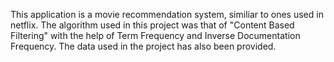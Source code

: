 
This application is a movie recommendation system, similiar to ones used in netflix. The algorithm used in this project was that of  "Content Based Filtering" with the help of
Term Frequency and Inverse Documentation Frequency. The data used in the project has also been provided.

